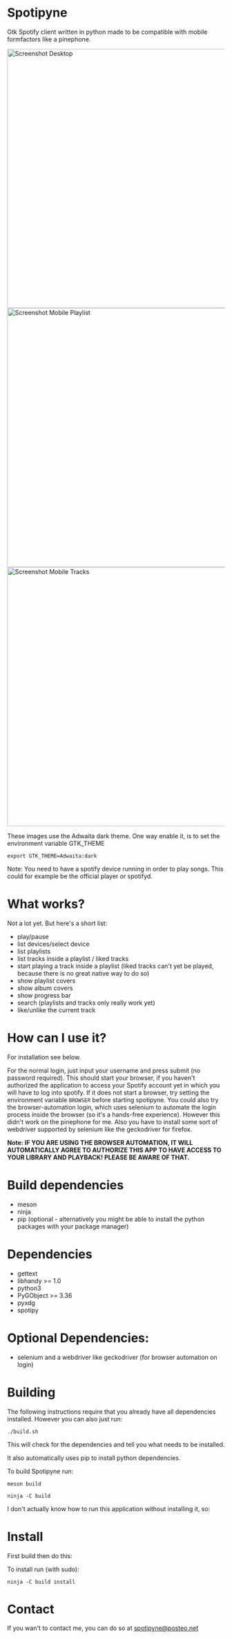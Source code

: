 # Spotipyne
Gtk Spotify client written in python made to be compatible with mobile formfactors like a pinephone.

<img src="https://gitlab.com/dann-merlin/spotipyne/-/raw/master/assets/desktop_library.png" alt="Screenshot Desktop" title="Screenshot Desktop" height=600/>
<br/>
<img src="https://gitlab.com/dann-merlin/spotipyne/-/raw/master/assets/mobile_playlists.png" alt="Screenshot Mobile Playlist" title="Screenshot Mobile Playlist" height=600/>
<img src="https://gitlab.com/dann-merlin/spotipyne/-/raw/master/assets/mobile_tracks.png" alt="Screenshot Mobile Tracks" title="Screenshot Mobile Tracks" height=600/>
<br/>

These images use the Adwaita dark theme. One way enable it, is to set the environment variable GTK_THEME

``export GTK_THEME=Adwaita:dark``

Note: You need to have a spotify device running in order to play songs. This could for example be the official player or spotifyd.

# What works?

Not a lot yet. But here's a short list:

- play/pause
- list devices/select device
- list playlists 
- list tracks inside a playlist / liked tracks 
- start playing a track inside a playlist (liked tracks can't yet be played, because there is no great native way to do so)
- show playlist covers
- show album covers
- show progress bar
- search (playlists and tracks only really work yet)
- like/unlike the current track

# How can I use it?

For installation see below.

For the normal login, just input your username and press submit (no password required). This should start your browser, if you haven't authorized the application to access your Spotify account yet in which you will have to log into spotify. If it does not start a browser, try setting the environment variable `BROWSER` before starting spotipyne.
You could also try the browser-automation login, which uses selenium to automate the login process inside the browser (so it's a hands-free experience). However this didn't work on the pinephone for me. Also you have to install some sort of webdriver supported by selenium like the geckodriver for firefox.

**Note: IF YOU ARE USING THE BROWSER AUTOMATION, IT WILL AUTOMATICALLY AGREE TO AUTHORIZE THIS APP TO HAVE ACCESS TO YOUR LIBRARY AND PLAYBACK! PLEASE BE AWARE OF THAT.**

# Build dependencies

- meson
- ninja
- pip (optional - alternatively you might be able to install the python packages with your package manager)

# Dependencies

- gettext
- libhandy >= 1.0
- python3
- PyGObject >= 3.36
- pyxdg
- spotipy

# Optional Dependencies:

- selenium and a webdriver like geckodriver (for browser automation on login)

# Building

The following instructions require that you already have all dependencies installed. However you can also just run:

``./build.sh``

This will check for the dependencies and tell you what needs to be installed.

It also automatically uses pip to install python dependencies.

To build Spotipyne run:

``
meson build
``

``
ninja -C build
``

I don't actually know how to run this application without installing it, so:

# Install

First build then do this:

To install run (with sudo):

``
ninja -C build install
``

# Contact

If you wan't to contact me, you can do so at spotipyne@posteo.net
